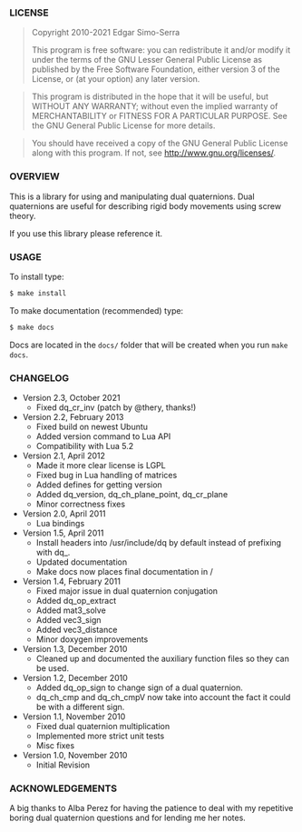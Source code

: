 ### LICENSE

> Copyright 2010-2021 Edgar Simo-Serra
>
> This program is free software: you can redistribute it and/or modify
> it under the terms of the GNU Lesser General Public License as published by
> the Free Software Foundation, either version 3 of the License, or
> (at your option) any later version.

> This program is distributed in the hope that it will be useful,
> but WITHOUT ANY WARRANTY; without even the implied warranty of
> MERCHANTABILITY or FITNESS FOR A PARTICULAR PURPOSE.  See the
> GNU General Public License for more details.

> You should have received a copy of the GNU General Public License
> along with this program.  If not, see <http://www.gnu.org/licenses/>.


### OVERVIEW

This is a library for using and manipulating dual quaternions. Dual quaternions  are useful for describing rigid body movements using screw theory.

If you use this library please reference it.


### USAGE

To install type:

```sh
$ make install
```

To make documentation (recommended) type:

```sh
$ make docs
```

Docs are located in the `docs/` folder that will be created when you run `make docs`.


### CHANGELOG

 - Version 2.3, October 2021
   - Fixed dq_cr_inv (patch by @thery, thanks!)
 - Version 2.2, February 2013
   - Fixed build on newest Ubuntu
   - Added version command to Lua API
   - Compatibility with Lua 5.2
 - Version 2.1, April 2012
   - Made it more clear license is LGPL
   - Fixed bug in Lua handling of matrices
   - Added defines for getting version
   - Added dq_version, dq_ch_plane_point, dq_cr_plane
   - Minor correctness fixes
 - Version 2.0, April 2011
   - Lua bindings
 - Version 1.5, April 2011
   - Install headers into /usr/include/dq by default instead of prefixing with dq_.
   - Updated documentation
   - Make docs now places final documentation in /
 - Version 1.4, February 2011
   - Fixed major issue in dual quaternion conjugation
   - Added dq_op_extract
   - Added mat3_solve
   - Added vec3_sign
   - Added vec3_distance
   - Minor doxygen improvements
 - Version 1.3, December 2010
   - Cleaned up and documented the auxiliary function files so they can be used.
 - Version 1.2, December 2010
   - Added dq_op_sign to change sign of a dual quaternion.
   - dq_ch_cmp and dq_ch_cmpV now take into account the fact it could be with a different sign.
 - Version 1.1, November 2010
   - Fixed dual quaternion multiplication
   - Implemented more strict unit tests
   - Misc fixes
 - Version 1.0, November 2010
   - Initial Revision


### ACKNOWLEDGEMENTS

A big thanks to Alba Perez for having the patience to deal with my repetitive boring dual quaternion questions and for lending me her notes.


